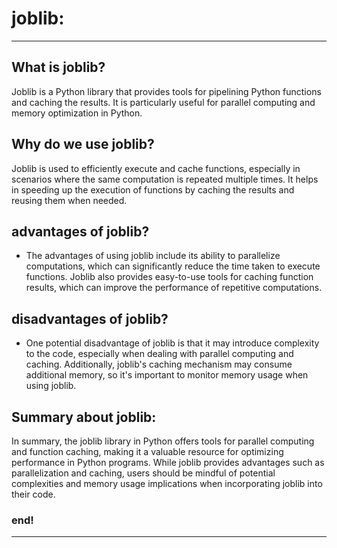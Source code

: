 # joblib:

---

## What is joblib?

Joblib is a Python library that provides tools for pipelining Python functions and caching the results. It is 
particularly useful for parallel computing and memory optimization in Python.


## Why do we use joblib?

Joblib is used to efficiently execute and cache functions, especially in scenarios where the same computation is 
repeated multiple times. It helps in speeding up the execution of functions by caching the results and reusing them when
needed.


## advantages of joblib?

- The advantages of using joblib include its ability to parallelize computations, which can significantly reduce the time 
taken to execute functions. Joblib also provides easy-to-use tools for caching function results, which can improve the 
performance of repetitive computations.


## disadvantages of joblib?

- One potential disadvantage of joblib is that it may introduce complexity to the code, especially when dealing with 
parallel computing and caching. Additionally, joblib's caching mechanism may consume additional memory, so it's 
important to monitor memory usage when using joblib.


## Summary about joblib:

In summary, the joblib library in Python offers tools for parallel computing and function caching, making it a valuable resource for optimizing performance in Python programs. While joblib provides advantages such as parallelization and caching, users should be mindful of potential complexities and memory usage implications when incorporating joblib into their code.


### end! 

---
